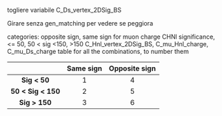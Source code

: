 togliere variabile C_Ds_vertex_2DSig_BS

Girare senza gen_matching per vedere se peggiora


categories:
    opposite sign, same sign for muon charge
    CHNl significance, <= 50, 50 < sig <150, >150
C_Hnl_vertex_2DSig_BS,  C_mu_Hnl_charge, C_mu_Ds_charge
table for all the combinations, to number them

|| **Same sign** | **Opposite sign** |
|:------------------:|:-------------:|:-----------------:|
|    **Sig < 50**    |       1       |         4         |
| **50 < Sig < 150** |       2       |         5         |
|    **Sig > 150**   |       3       |         6         |